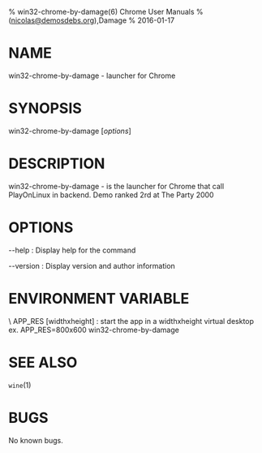 % win32-chrome-by-damage(6) Chrome User Manuals
%  (nicolas@demosdebs.org),Damage
% 2016-01-17

# NAME
win32-chrome-by-damage - launcher for Chrome

# SYNOPSIS
win32-chrome-by-damage [*options*]

# DESCRIPTION
win32-chrome-by-damage - is the launcher for Chrome that call PlayOnLinux in backend.
Demo ranked 2rd at The Party 2000

# OPTIONS
\--help
:   Display help for the command

\--version
:   Display version and author information

# ENVIRONMENT VARIABLE
\ APP_RES [widthxheight]
:	start the app in a widthxheight virtual desktop  
	ex. APP_RES=800x600 win32-chrome-by-damage

# SEE ALSO
`wine`(1)

# BUGS
No known bugs.
